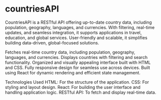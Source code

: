 # countriesAPI
CountriesAPI is a RESTful API offering up-to-date country data, including population, geography, languages, and currencies. With filtering, real-time updates, and seamless integration, it supports applications in travel, education, and global services. User-friendly and scalable, it simplifies building data-driven, global-focused solutions.




Fetches real-time country data, including population, geography, languages, and currencies.
Displays countries with filtering and search functionality.
Organized and visually appealing interface built with HTML and CSS.
Fully responsive design for seamless use across devices.
Built using React for dynamic rendering and efficient state management.
 
  
Technologies Used
HTML: For the structure of the application.
CSS: For styling and layout design.
React: For building the user interface and handling application logic.
RESTful API: To fetch and display real-time data.

